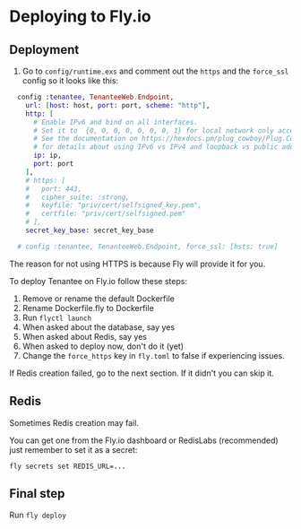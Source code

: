 # Deploying to Fly.io

## Deployment
1. Go to `config/runtime.exs` and comment out the `https` and the `force_ssl` config so it looks like this:

```elixir
  config :tenantee, TenanteeWeb.Endpoint,
    url: [host: host, port: port, scheme: "http"],
    http: [
      # Enable IPv6 and bind on all interfaces.
      # Set it to  {0, 0, 0, 0, 0, 0, 0, 1} for local network only access.
      # See the documentation on https://hexdocs.pm/plug_cowboy/Plug.Cowboy.html
      # for details about using IPv6 vs IPv4 and loopback vs public addresses.
      ip: ip,
      port: port
    ],
    # https: [
    #   port: 443,
    #   cipher_suite: :strong,
    #   keyfile: "priv/cert/selfsigned_key.pem",
    #   certfile: "priv/cert/selfsigned.pem"
    # ],
    secret_key_base: secret_key_base

  # config :tenantee, TenanteeWeb.Endpoint, force_ssl: [hsts: true]
```

The reason for not using HTTPS is because Fly will provide it for you.

To deploy Tenantee on Fly.io follow these steps:
1. Remove or rename the default Dockerfile 
2. Rename Dockerfile.fly to Dockerfile
3. Run `flyctl launch`
4. When asked about the database, say yes
5. When asked about Redis, say yes
6. When asked to deploy now, don't do it (yet)
7. Change the `force_https` key in `fly.toml` to false if experiencing issues.

If Redis creation failed, go to the next section. If it didn't you can skip it.

## Redis

Sometimes Redis creation may fail. 

You can get one from the Fly.io dashboard or RedisLabs (recommended) just remember to set it as a secret:

`fly secrets set REDIS_URL=...`

## Final step

Run `fly deploy`
